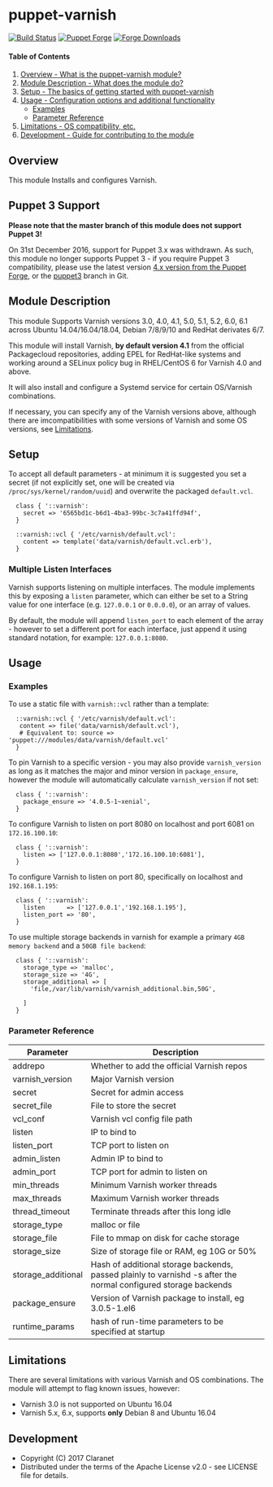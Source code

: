 # puppet-varnish

[![Build Status](https://secure.travis-ci.org/claranet/puppet-varnish.png?branch=master)](http://travis-ci.org/claranet/puppet-varnish)
[![Puppet Forge](http://img.shields.io/puppetforge/v/claranet/varnish.svg)](https://forge.puppetlabs.com/claranet/varnish)
[![Forge Downloads](https://img.shields.io/puppetforge/dt/claranet/varnish.svg)](https://forge.puppetlabs.com/claranet/varnish)

#### Table of Contents

1. [Overview - What is the puppet-varnish module?](#overview)
1. [Module Description - What does the module do?](#module-description)
1. [Setup - The basics of getting started with puppet-varnish](#setup)
1. [Usage - Configuration options and additional functionality](#usage)
    * [Examples](#examples)
    * [Parameter Reference](#parameter-reference)
1. [Limitations - OS compatibility, etc.](#limitations)
1. [Development - Guide for contributing to the module](#development)

## Overview

This module Installs and configures Varnish.

## Puppet 3 Support

**Please note that the master branch of this module does not support Puppet 3!**

On 31st December 2016, support for Puppet 3.x was withdrawn. As such, this
module no longer supports Puppet 3 - if you require Puppet 3 compatibility,
please use the latest version [4.x version from the Puppet Forge](https://forge.puppet.com/Claranet/varnish), or the [puppet3](https://github.com/claranet/varnish/tree/puppet3) branch in Git.

## Module Description

This module Supports Varnish versions 3.0, 4.0, 4.1, 5.0, 5.1, 5.2,
6.0, 6.1 across Ubuntu 14.04/16.04/18.04, Debian 7/8/9/10 and RedHat derivates
6/7.

This module will install Varnish, **by default version 4.1** from the official
Packagecloud repositories, adding EPEL for RedHat-like systems and working
around a SELinux policy bug in RHEL/CentOS 6 for Varnish 4.0 and above.

It will also install and configure a Systemd service for certain OS/Varnish
combinations.

If necessary, you can specify any of the Varnish versions above, although there
are imcompatibilities with some versions of Varnish and some OS versions, see
[Limitations](#limitations).

## Setup

To accept all default parameters - at minimum it is suggested you set a
secret (if not explicitly set, one will be created via
`/proc/sys/kernel/random/uuid`) and overwrite the packaged `default.vcl`.

```puppet
  class { '::varnish':
    secret => '6565bd1c-b6d1-4ba3-99bc-3c7a41ffd94f',
  }

  ::varnish::vcl { '/etc/varnish/default.vcl':
    content => template('data/varnish/default.vcl.erb'),
  }
```

### Multiple Listen Interfaces

Varnish supports listening on multiple interfaces. The module implements this
by exposing a `listen` parameter, which can either be set to a String value for
one interface (e.g. `127.0.0.1` or `0.0.0.0`), or an array of values.

By default, the module will append `listen_port` to each element of the
array - however to set a different port for each interface, just append it
using standard notation, for example: `127.0.0.1:8080`.

## Usage

### Examples

To use a static file with `varnish::vcl` rather than a template:

```puppet
  ::varnish::vcl { '/etc/varnish/default.vcl':
   content => file('data/varnish/default.vcl'),
   # Equivalent to: source => 'puppet:///modules/data/varnish/default.vcl'
  }
```

To pin Varnish to a specific version - you may also provide `varnish_version`
as long as it matches the major and minor version in `package_ensure`, however
the module will automatically calculate `varnish_version` if not set:

```puppet
  class { '::varnish':
    package_ensure => '4.0.5-1~xenial',
  }
```

To configure Varnish to listen on port 8080 on localhost and port 6081 on
`172.16.100.10`:

```puppet
  class { '::varnish':
    listen => ['127.0.0.1:8080','172.16.100.10:6081'],
  }
```

To configure Varnish to listen on port 80, specifically on localhost and
`192.168.1.195`:

```puppet
  class { '::varnish':
    listen      => ['127.0.0.1','192.168.1.195'],
    listen_port => '80',
  }
```

To use multiple storage backends in varnish for example a primary `4GB memory backend` and a `50GB file backend`:

```puppet
  class { '::varnish':
    storage_type => 'malloc',
    storage_size => '4G',
    storage_additional => [
      'file,/var/lib/varnish/varnish_additional.bin,50G',

    ]
  }
```

### Parameter Reference

|Parameter|Description|
|---------|-----------|
|addrepo|Whether to add the official Varnish repos|
|varnish_version|Major Varnish version|
|secret|Secret for admin access|
|secret_file|File to store the secret|
|vcl_conf|Varnish vcl config file path|
|listen|IP to bind to|
|listen_port|TCP port to listen on|
|admin_listen|Admin IP to bind to|
|admin_port|TCP port for admin to listen on|
|min_threads|Minimum Varnish worker threads|
|max_threads|Maximum Varnish worker threads|
|thread_timeout|Terminate threads after this long idle|
|storage_type|malloc or file|
|storage_file|File to mmap on disk for cache storage|
|storage_size|Size of storage file or RAM, eg 10G or 50%|
|storage_additional|Hash of additional storage backends, passed plainly to varnishd -s after the normal configured storage backends|
|package_ensure|Version of Varnish package to install, eg 3.0.5-1.el6|
|runtime_params|hash of run-time parameters to be specified at startup|


## Limitations

There are several limitations with various Varnish and OS combinations. The
module will attempt to flag known issues, however:

* Varnish 3.0 is not supported on Ubuntu 16.04
* Varnish 5.x, 6.x, supports **only** Debian 8 and Ubuntu 16.04

## Development

* Copyright (C) 2017 Claranet
* Distributed under the terms of the Apache License v2.0 - see LICENSE file for details.
